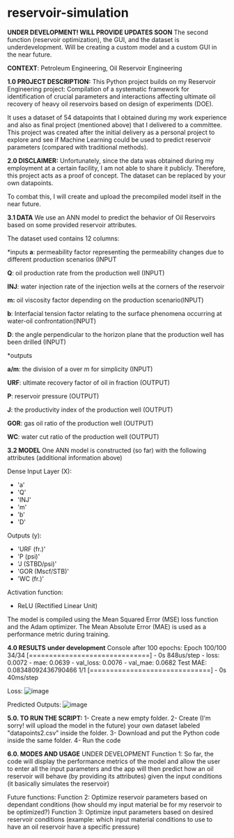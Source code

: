 # reservoir-simulation
**UNDER DEVELOPMENT! WILL PROVIDE UPDATES SOON**
The second function (reservoir optimization), the GUI, and the dataset is underdevelopment.
Will be creating a custom model and a custom GUI in the near future.

**CONTEXT**: Petroleum Engineering, Oil Reservoir Engineering

**1.0 PROJECT DESCRIPTION:**
This Python project builds on my Reservoir Engineering project: Compilation of a systematic framework for identification of crucial parameters and interactions affecting ultimate oil recovery of heavy oil reservoirs based on design of experiments (DOE).

It uses a dataset of 54 datapoints that I obtained during my work experience and also as final project (mentioned above) that I delivered to a committee. This project was created after the initial delivery as a personal project to explore and see if Machine Learning could be used to predict reservoir parameters (compared with traditional methods).

**2.0 DISCLAIMER:**
Unfortunately, since the data was obtained during my employment at a certain facility, I am not able to share it publicly. Therefore, this project acts as a proof of concept. The dataset can be replaced by your own datapoints. 

To combat this, I will create and upload the precompiled model itself in the near future.

**3.1 DATA**
We use an ANN model to predict the behavior of Oil Reservoirs based on some provided reservoir attributes.

The dataset used contains 12 columns:

*inputs
**a**: permeability factor representing the permeability changes due to different production scenarios (INPUT

**Q**: oil production rate from the production well (INPUT)

**INJ**: water injection rate of the injection wells at the corners of the reservoir

**m:** oil viscosity factor depending on the production scenario(INPUT)

**b**: Interfacial tension factor relating to the surface phenomena occurring at water-oil confrontation(INPUT)

**D**: the angle perpendicular to the horizon plane that the production well has been drilled (INPUT)

*outputs

**a/m**: the division of a over m for simplicity (INPUT)

**URF**: ultimate recovery factor of oil in fraction (OUTPUT)

**P**: reservoir pressure (OUTPUT)

**J**: the productivity index of the production well (OUTPUT)

**GOR**: gas oil ratio of the production well (OUTPUT)

**WC**: water cut ratio of the production well (OUTPUT)


**3.2 MODEL**
One ANN model is constructed (so far) with the following attributes (additional information above)

Dense Input Layer (X): 
- 'a'
- 'Q'
- 'INJ'
- 'm'
- 'b'
- 'D'

Outputs (y):
- 'URF (fr.)'
- 'P (psi)'
- 'J (STBD/psi)'
- 'GOR (Mscf/STB)'
- 'WC (fr.)'

 
Activation function:
- ReLU (Rectified Linear Unit)

The model is compiled using the Mean Squared Error (MSE) loss function and the Adam optimizer. The Mean Absolute Error (MAE) is used as a performance metric during training.

**4.0 RESULTS**
**under development**
Console after 100 epochs:
Epoch 100/100
34/34 [==============================] - 0s 848us/step - loss: 0.0072 - mae: 0.0639 - val_loss: 0.0076 - val_mae: 0.0682
Test MAE: 0.08348092436790466
1/1 [==============================] - 0s 40ms/step

Loss:
![image](https://github.com/MSF9119/reservoir-simulation/assets/133431610/ca1726dd-d2ee-4a66-aee9-46c1d94b46a1)

Predicted Outputs:
![image](https://github.com/MSF9119/reservoir-simulation/assets/133431610/d8147a77-bc79-409e-b8ed-efc945022c82)



**5.0. TO RUN THE SCRIPT:**
1- Create a new empty folder.
2- Create (I'm sorry! will upload the model in the future) your own dataset labeled "datapoints2.csv" inside the folder.
3- Download and put the Python code inside the same folder.
4- Run the code

**6.0. MODES AND USAGE**
UNDER DEVELOPMENT
Function 1: So far, the code will display the performance metrics of the model and allow the user to enter all the input parameters and the app will then predict how an oil reservoir will behave (by providing its attributes) given the input conditions (it basically simulates the reservoir)

Future functions:
Function 2: Optimize reservoir parameters based on dependant conditions (how should my input material be for my reservoir to be optimized?)
Function 3: Optimize input parameters based on desired reservoir conditions (example: which input material conditions to use to have an oil reservoir have a specific pressure)
